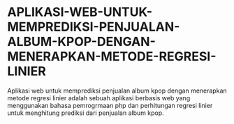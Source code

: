 # APLIKASI-WEB-UNTUK-MEMPREDIKSI-PENJUALAN-ALBUM-KPOP-DENGAN-MENERAPKAN-METODE-REGRESI-LINIER
Aplikasi web untuk memprediksi penjualan album kpop dengan menerapkan metode regresi linier adalah sebuah aplikasi berbasis web yang menggunakan bahasa pemrogrmaan php dan perhitungan regresi linier untuk menghitung prediksi dari penjualan album kpop. 
